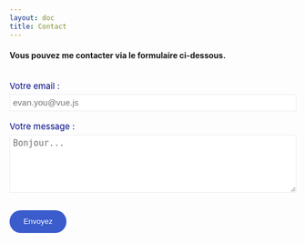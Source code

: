 ```yaml
---
layout: doc
title: Contact
---
```


#### Vous pouvez me contacter via le formulaire ci-dessous.

<br>
<!--L'intégration de Netlify form diffère d'un site purement statique comme Jekyll. Cf. https://www.netlify.com/blog/2018/09/07/how-to-integrate-netlify-forms-in-a-vue-app/-->
<form name="contact" method="post" data-netlify="true" data-netlify-honeypot="bot-field" action="/pages/contact_ok.html">
<input type="hidden" name="form-name" value="contact" />
  <div class="form-Input_Wrapper">
    <input id="email" name="email" type="email" placeholder="evan.you@vue.js" required />
    <label for="email">Votre email : </label>
  </div>
  <br>        
  <div class="form-Input_Wrapper">
    <textarea id="message" name="message" placeholder="Bonjour..." rows="5" required></textarea>
    <label for="message">Votre message : </label>
  </div>
  <p></p>
  <br>
  <button type="submit" class="button_envoyez">Envoyez</button>
</form>

<style scoped lang="scss">

/**
 * Formulaire de contact
 */
 /*We want reverse order to sort the label being after the input*/
.form-Input_Wrapper {
  display: -webkit-box;
  display: -ms-flexbox;
  display: flex;
  -webkit-box-orient: vertical;
  -webkit-box-direction: reverse;
  -ms-flex-direction: column-reverse;
  flex-direction: column-reverse;
}

.form-Input_Wrapper label {
  color: 888;
  font-size: 15px;
  margin-bottom: 5px;
}

 input:not([type="range"]),
textarea {
  min-height: 30px;
  padding: 5px;
  font-size: 15px;
  border: 1px solid #ebebeb;
  outline: none;
  
}

.button_envoyez {
  width: 100px;
  height: 40px;
  background-color: #3a5ccc;
  color:white;
  background-repeat: no-repeat;
  border: none;
  border-radius: 24px;
  cursor: pointer;
  overflow: hidden;
  outline: none;
}
</style>
